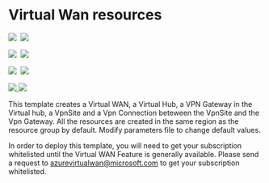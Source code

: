 # Virtual Wan resources

<IMG SRC="https://azbotstorage.blob.core.windows.net/badges/101-virtual-wan/PublicLastTestDate.svg" />&nbsp;
<IMG SRC="https://azbotstorage.blob.core.windows.net/badges/101-virtual-wan/PublicDeployment.svg" />&nbsp;

<IMG SRC="https://azbotstorage.blob.core.windows.net/badges/101-virtual-wan/FairfaxLastTestDate.svg" />&nbsp;
<IMG SRC="https://azbotstorage.blob.core.windows.net/badges/101-virtual-wan/FairfaxDeployment.svg" />&nbsp;

<IMG SRC="https://azbotstorage.blob.core.windows.net/badges/101-virtual-wan/BestPracticeResult.svg" />&nbsp;
<IMG SRC="https://azbotstorage.blob.core.windows.net/badges/101-virtual-wan/CredScanResult.svg" />&nbsp;

<a href="https://portal.azure.com/#create/Microsoft.Template/uri/https%3A%2F%2Fraw.githubusercontent.com%2FAzure%2Fazure-quickstart-templates%2Fmaster%2F101-virtual-wan%2Fazuredeploy.json" target="_blank">
    <img src="http://azuredeploy.net/deploybutton.png"/>
</a>
<a href="http://armviz.io/#/?load=https%3A%2F%2Fraw.githubusercontent.com%2FAzure%2Fazure-quickstart-templates%2Fmaster%2F101-virtual-wan%2Fazuredeploy.json" target="_blank">
    <img src="http://armviz.io/visualizebutton.png"/>
</a>

This template creates a Virtual WAN, a Virtual Hub, a VPN Gateway in the Virtual hub, a VpnSite and a Vpn Connection beteween the VpnSite and the Vpn Gateway. All the resources are created in the same region as the resource group by default. Modify parameters file to change default values.

In order to deploy this template, you will need to get your subscription whitelisted until the Virtual WAN Feature is generally available. Please send a request to azurevirtualwan@microsoft.com to get your subscription whitelisted.
